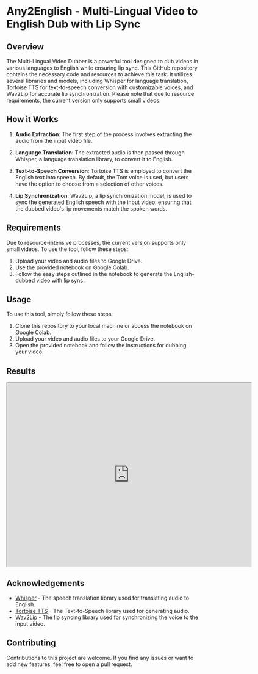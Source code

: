 # Any2English -  Multi-Lingual Video to English Dub with Lip Sync



## Overview

The Multi-Lingual Video Dubber is a powerful tool designed to dub videos in various languages to English while ensuring lip sync. This GitHub repository contains the necessary code and resources to achieve this task. It utilizes several libraries and models, including Whisper for language translation, Tortoise TTS for text-to-speech conversion with customizable voices, and Wav2Lip for accurate lip synchronization. Please note that due to resource requirements, the current version only supports small videos.


## How it Works

1. **Audio Extraction**: The first step of the process involves extracting the audio from the input video file.

2. **Language Translation**: The extracted audio is then passed through Whisper, a language translation library, to convert it to English.

3. **Text-to-Speech Conversion**: Tortoise TTS is employed to convert the English text into speech. By default, the Tom voice is used, but users have the option to choose from a selection of other voices.

4. **Lip Synchronization**: Wav2Lip, a lip synchronization model, is used to sync the generated English speech with the input video, ensuring that the dubbed video's lip movements match the spoken words.


## Requirements

Due to resource-intensive processes, the current version supports only small videos. To use the tool, follow these steps:

1. Upload your video and audio files to Google Drive.
2. Use the provided notebook on Google Colab.
3. Follow the easy steps outlined in the notebook to generate the English-dubbed video with lip sync.

## Usage

To use this tool, simply follow these steps:

1. Clone this repository to your local machine or access the notebook on Google Colab.
2. Upload your video and audio files to your Google Drive.
3. Open the provided notebook and follow the instructions for dubbing your video.


## Results

<iframe src="https://raw.githubusercontent.com/hamzakhalil798/Any2English/main/sample_Videos/video_1.mp4" width="640" height="480"></iframe>



## Acknowledgements

- [Whisper](https://example-link-to-whisper.com) - The speech translation library used for translating audio to English.
- [Tortoise TTS](https://example-link-to-tortoise-tts.com) - The Text-to-Speech library used for generating audio.
- [Wav2Lip](https://example-link-to-wav2lip.com) - The lip syncing library used for synchronizing the voice to the input video.

## Contributing

Contributions to this project are welcome. If you find any issues or want to add new features, feel free to open a pull request.

